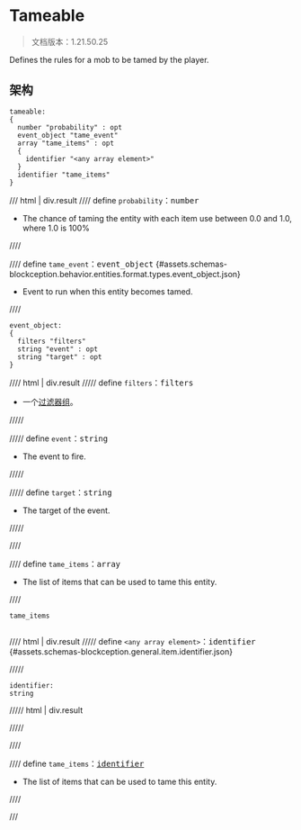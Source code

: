 # Tameable

> 文档版本：1.21.50.25

Defines the rules for a mob to be tamed by the player.

## 架构

```mcschema
tameable:
{
  number "probability" : opt
  event_object "tame_event"
  array "tame_items" : opt
  {
    identifier "<any array element>"
  }
  identifier "tame_items"
}

```

/// html | div.result
//// define
`probability`：<samp>number</samp>

- The chance of taming the entity with each item use between 0.0 and 1.0, where 1.0 is 100%


////


//// define
`tame_event`：<samp>event_object</samp> {#assets.schemas-blockception.behavior.entities.format.types.event_object.json}

- Event to run when this entity becomes tamed.


////

```mcschema
event_object:
{
  filters "filters"
  string "event" : opt
  string "target" : opt
}

```

//// html | div.result
///// define
`filters`：<samp>filters</samp>

- 一个[过滤器组](../filter.md)。


/////


///// define
`event`：<samp>string</samp>

- The event to fire.


/////


///// define
`target`：<samp>string</samp>

- The target of the event.


/////


////



//// define
`tame_items`：<samp>array</samp>

- The list of items that can be used to tame this entity.


////

<div class="language-text highlight"><span class="filename"><code>tame_items</code></span><pre id="__code_1"><span></span></pre></div>

//// html | div.result
///// define
`<any array element>`：<samp>identifier</samp> {#assets.schemas-blockception.general.item.identifier.json}


/////

```mcschema
identifier:
string

```

///// html | div.result

/////



////


//// define
`tame_items`：<samp>[identifier](#assets.schemas-blockception.general.item.identifier.json)</samp>

- The list of items that can be used to tame this entity.


////



///

